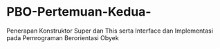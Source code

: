 # PBO-Pertemuan-Kedua-
Penerapan Konstruktor Super dan This serta Interface dan Implementasi pada Pemrograman Berorientasi Obyek
